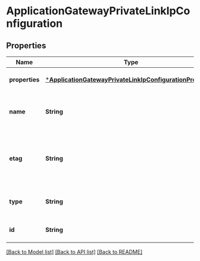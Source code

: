 # ApplicationGatewayPrivateLinkIpConfiguration


## Properties
Name | Type | Description | Notes
------------ | ------------- | ------------- | -------------
**properties** | [***ApplicationGatewayPrivateLinkIpConfigurationProperties**](ApplicationGatewayPrivateLinkIpConfigurationProperties.md) |  | [optional] [default to nothing]
**name** | **String** | The name of application gateway private link ip configuration. | [optional] [default to nothing]
**etag** | **String** | A unique read-only string that changes whenever the resource is updated. | [optional] [readonly] [default to nothing]
**type** | **String** | The resource type. | [optional] [readonly] [default to nothing]
**id** | **String** | Resource ID. | [optional] [default to nothing]


[[Back to Model list]](../README.md#models) [[Back to API list]](../README.md#api-endpoints) [[Back to README]](../README.md)


